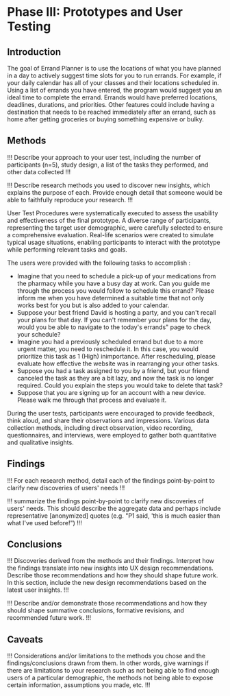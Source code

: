 # Phase III: Prototypes and User Testing

## Introduction
The goal of Errand Planner is to use the locations of what you have planned in a day to actively suggest time slots for you to run errands. For example, if your daily calendar has all of your classes and their locations scheduled in. Using a list of errands you have entered, the program would suggest you an ideal time  to complete the errand. Errands would have preferred locations, deadlines, durations, and priorities. Other features could include having a destination that needs to be reached immediately after an errand, such as home after getting groceries or buying something expensive or bulky.

## Methods

!!! Describe your approach to your user test, including the number of participants (n=5), study design, a list of the tasks they performed, and other data collected !!!

!!! Describe research methods you used to discover new insights, which explains the purpose of each. Provide enough detail that someone would be able to faithfully reproduce your research. !!!

User Test Procedures were systematically executed to assess the usability and effectiveness of the final prototype. A diverse range of participants, representing the target user demographic, were carefully selected to ensure a comprehensive evaluation. Real-life scenarios were created to simulate typical usage situations, enabling participants to interact with the prototype while performing relevant tasks and goals.

The users were provided with the following tasks to accomplish : 
* Imagine that you need to schedule a pick-up of your medications from the pharmacy while you have a busy day at work. Can you guide me through the process you would follow to schedule this errand? Please inform me when you have determined a suitable time that not only works best for you but is also added to your calendar. 
* Suppose your best friend David is hosting a party, and you can't recall your plans for that day. If you can't remember your plans for the day, would you be able to navigate to the today's errands" page to check your schedule?
* Imagine you had a previously scheduled errand but due to a more urgent matter, you need to reschedule it. In this case, you would prioritize this task as 1 (High) inimportance. After rescheduling, please evaluate how effective the website was in rearranging your other tasks.
* Suppose you had a task assigned to you by a friend, but your friend canceled the task as they are a bit lazy, and now the task is no longer required. Could you explain the steps you would take to delete that task? 
* Suppose that you are signing up for an account with a new device. Please walk me through that process and evaluate it. 

During the user tests, participants were encouraged to provide feedback, think aloud, and share their observations and impressions. Various data collection methods, including direct observation, video recording, questionnaires, and interviews, were employed to gather both quantitative and qualitative insights.

## Findings

!!! For each research method, detail each of the findings point-by-point to clarify new discoveries of users' needs !!!

!!! summarize the findings point-by-point to clarify new discoveries of users' needs. This should describe the aggregate data and perhaps include representative [anonymized] quotes (e.g. "P1 said, 'this is much easier than what I've used before!") !!! 

## Conclusions

!!! Discoveries derived from the methods and their findings. Interpret how the findings translate into new insights into UX design recommendations. Describe those recommendations and how they should shape future work. In this section, include the new design recommendations based on the latest user insights. !!!

!!! Describe and/or demonstrate those recommendations and how they should shape summative conclusions, formative revisions, and recommended future work. !!!

## Caveats

!!! Considerations and/or limitations to the methods you chose and the findings/conclusions drawn from them. In other words, give warnings if there are limitations to your research such as not being able to find enough users of a particular demographic, the methods not being able to expose certain information, assumptions you made, etc. !!!


